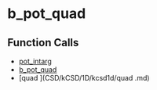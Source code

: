 # b_pot_quad

## Function Calls
- [pot_intarg](CSD/kCSD/1D/kcsd1d/pot_intarg.md)
- [b_pot_quad](CSD/kCSD/1D/kcsd1d/b_pot_quad.md)
- [quad ](CSD/kCSD/1D/kcsd1d/quad .md)
